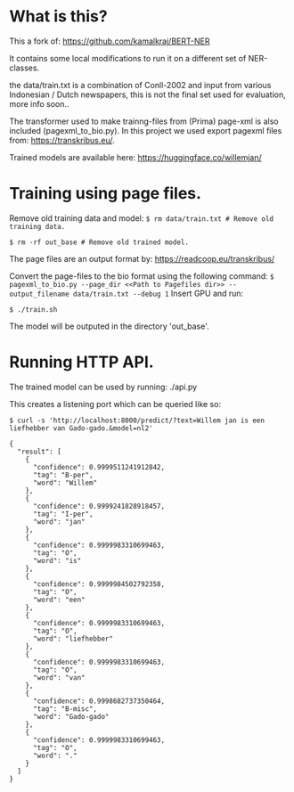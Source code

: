 What is this?
===

This a fork of: https://github.com/kamalkraj/BERT-NER

It contains some local modifications to run it on a different set of NER-classes.

the data/train.txt is a combination of Conll-2002 and input from various Indonesian / Dutch newspapers,
this is not the final set used for evaluation, more info soon..

The transformer used to make trainng-files from (Prima) page-xml is also included (pagexml_to_bio.py).
In this project we used export pagexml files from: https://transkribus.eu/.

Trained models are available here: https://huggingface.co/willemjan/


Training using page files.
===
Remove old training data and model:
``
$ rm data/train.txt # Remove old training data.
``

``
$ rm -rf out_base # Remove old trained model.
``

The page files are an output format by: https://readcoop.eu/transkribus/

Convert the page-files to the bio format using the following command:
``
$ pagexml_to_bio.py --page_dir <<Path to Pagefiles dir>> --output_filename data/train.txt --debug 1
``
Insert GPU and run:

``
$ ./train.sh
``

The model will be outputed in the directory 'out_base'.  

Running HTTP API.
===
The trained model can be used by running: ./api.py

This creates a listening port which can be queried like so:

``
$ curl -s 'http://localhost:8000/predict/?text=Willem jan is een liefhebber van Gado-gado.&model=nl2'
``

```
{
  "result": [
    {
      "confidence": 0.9999511241912842,
      "tag": "B-per",
      "word": "Willem"
    },
    {
      "confidence": 0.9999241828918457,
      "tag": "I-per",
      "word": "jan"
    },
    {
      "confidence": 0.9999983310699463,
      "tag": "O",
      "word": "is"
    },
    {
      "confidence": 0.9999984502792358,
      "tag": "O",
      "word": "een"
    },
    {
      "confidence": 0.9999983310699463,
      "tag": "O",
      "word": "liefhebber"
    },
    {
      "confidence": 0.9999983310699463,
      "tag": "O",
      "word": "van"
    },
    {
      "confidence": 0.9998682737350464,
      "tag": "B-misc",
      "word": "Gado-gado"
    },
    {
      "confidence": 0.9999983310699463,
      "tag": "O",
      "word": "."
    }
  ]
}
```

